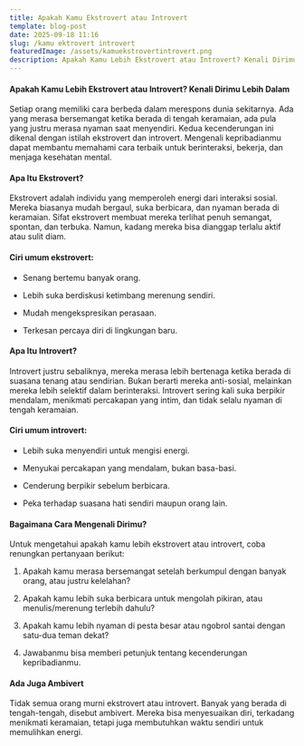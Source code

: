 ```yaml
---
title: Apakah Kamu Ekstrovert atau Introvert
template: blog-post
date: 2025-09-18 11:16
slug: /kamu ektrovert introvert
featuredImage: /assets/kamuekstrovertintrovert.png
description: Apakah Kamu Lebih Ekstrovert atau Introvert? Kenali Dirimu Lebih Dalam
---
```


#### Apakah Kamu Lebih Ekstrovert atau Introvert? Kenali Dirimu Lebih Dalam

Setiap orang memiliki cara berbeda dalam merespons dunia sekitarnya. Ada yang merasa bersemangat ketika berada di tengah keramaian, ada pula yang justru merasa nyaman saat menyendiri. Kedua kecenderungan ini dikenal dengan istilah ekstrovert dan introvert. Mengenali kepribadianmu dapat membantu memahami cara terbaik untuk berinteraksi, bekerja, dan menjaga kesehatan mental.

#### Apa Itu Ekstrovert?

Ekstrovert adalah individu yang memperoleh energi dari interaksi sosial. Mereka biasanya mudah bergaul, suka berbicara, dan nyaman berada di keramaian. Sifat ekstrovert membuat mereka terlihat penuh semangat, spontan, dan terbuka. Namun, kadang mereka bisa dianggap terlalu aktif atau sulit diam.

#### Ciri umum ekstrovert:

- Senang bertemu banyak orang.

- Lebih suka berdiskusi ketimbang merenung sendiri.

- Mudah mengekspresikan perasaan.

- Terkesan percaya diri di lingkungan baru.

#### Apa Itu Introvert?

Introvert justru sebaliknya, mereka merasa lebih bertenaga ketika berada di suasana tenang atau sendirian. Bukan berarti mereka anti-sosial, melainkan mereka lebih selektif dalam berinteraksi. Introvert sering kali suka berpikir mendalam, menikmati percakapan yang intim, dan tidak selalu nyaman di tengah keramaian.

#### Ciri umum introvert:

- Lebih suka menyendiri untuk mengisi energi.

- Menyukai percakapan yang mendalam, bukan basa-basi.

- Cenderung berpikir sebelum berbicara.

- Peka terhadap suasana hati sendiri maupun orang lain.

#### Bagaimana Cara Mengenali Dirimu?

Untuk mengetahui apakah kamu lebih ekstrovert atau introvert, coba renungkan pertanyaan berikut:

1. Apakah kamu merasa bersemangat setelah berkumpul dengan banyak orang, atau justru kelelahan?

2. Apakah kamu lebih suka berbicara untuk mengolah pikiran, atau menulis/merenung terlebih dahulu?

3. Apakah kamu lebih nyaman di pesta besar atau ngobrol santai dengan satu-dua teman dekat?

4. Jawabanmu bisa memberi petunjuk tentang kecenderungan kepribadianmu.

#### Ada Juga Ambivert

Tidak semua orang murni ekstrovert atau introvert. Banyak yang berada di tengah-tengah, disebut ambivert. Mereka bisa menyesuaikan diri, terkadang menikmati keramaian, tetapi juga membutuhkan waktu sendiri untuk memulihkan energi.